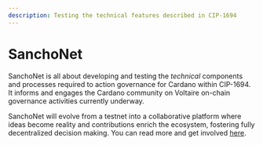 ```yaml
---
description: Testing the technical features described in CIP-1694
---
```


# SanchoNet

SanchoNet is all about developing and testing the _technical_ components and processes required to action governance for Cardano within CIP-1694. It informs and engages the Cardano community on Voltaire on-chain governance activities currently underway.

SanchoNet will evolve from a testnet into a collaborative platform where ideas become reality and contributions enrich the ecosystem, fostering fully decentralized decision making. You can read more and get involved [here](https://sancho.network).&#x20;
